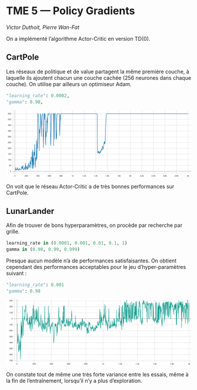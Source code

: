 # TME 5 — Policy Gradients

_Victor Duthoit, Pierre Wan-Fat_

On a implémenté l’algorithme Actor-Critic en version TD(0).

## CartPole

Les réseaux de politique et de value partagent la même première couche, à laquelle ils ajoutent chacun une couche cachée (256 neurones dans chaque couche). On utilise par ailleurs un optimiseur Adam.

```python
"learning_rate": 0.0002,
"gamma": 0.98,
```

![](actor_critic_cartpole.svg)

On voit que le réseau Actor-Critic a de très bonnes performances sur CartPole.

## LunarLander

Afin de trouver de bons hyperparamètres, on procède par recherche par grille.

```python
learning_rate in (0.0001, 0.001, 0.01, 0.1, 1)
gamma in (0.98, 0.99, 0.999)
```

Presque aucun modèle n’a de performances satisfaisantes. On obtient cependant des performances acceptables pour le jeu d’hyper-paramètres suivant :

```python
"learning_rate": 0.001
"gamma": 0.98
```

![](actor_critic_lunarlander.svg)

On constate tout de même une très forte variance entre les essais, même à la fin de l’entraînement, lorsqu’il n’y a plus d’exploration.